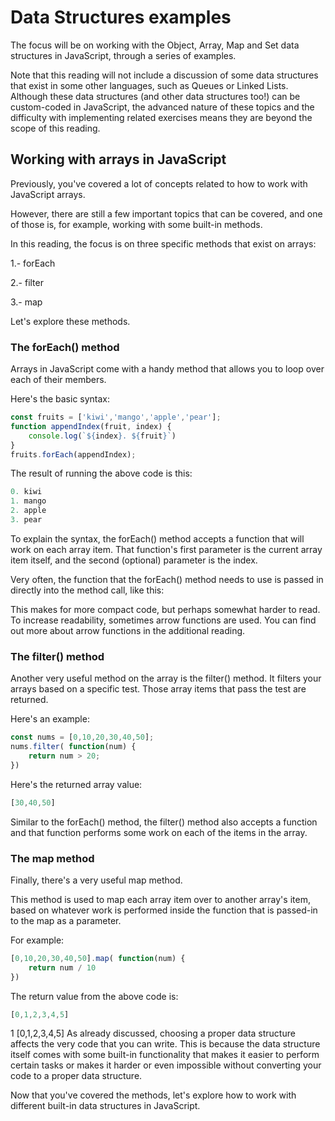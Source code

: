 # Data Structures examples

The focus will be on working with the Object, Array, Map and Set data structures in JavaScript, through a series of examples.

Note that this reading will not include a discussion of some data structures that exist in some other languages, such as Queues or Linked Lists.  Although these data structures (and other data structures too!) can be custom-coded in JavaScript, the advanced nature of these topics and the difficulty with implementing related exercises means they are beyond the scope of this reading. 

## Working with arrays in JavaScript

Previously, you've covered a lot of concepts related to how to work with JavaScript arrays.

However, there are still a few important topics that can be covered, and one of those is, for example, working with some built-in methods.

In this reading, the focus is on three specific methods that exist on arrays:

 1.- forEach 

 2.- filter

 3.- map

 Let's explore these methods.
 
### The forEach() method
Arrays in JavaScript come with a handy method that allows you to loop over each of their members. 

Here's the basic syntax:
```JavaScript
const fruits = ['kiwi','mango','apple','pear'];
function appendIndex(fruit, index) {
    console.log(`${index}. ${fruit}`)
}
fruits.forEach(appendIndex);
```
The result of running the above code is this:  
```JavaScript
0. kiwi
1. mango
2. apple
3. pear
```

To explain the syntax, the forEach() method accepts a function that will work on each array item. That function's first parameter is the current array item itself, and the second (optional) parameter is the index.

Very often, the function that the forEach() method needs to use is passed in directly into the method call, like this:

This makes for more compact code, but perhaps somewhat harder to read. To increase readability, sometimes arrow functions are used. You can find out more about arrow functions in the additional reading.

### The filter() method
Another very useful method on the array is the filter() method. It filters your arrays based on a specific test. Those array items that pass the test are returned.

Here's an example:
```js
const nums = [0,10,20,30,40,50];
nums.filter( function(num) {
    return num > 20;
})
```
Here's the returned array value:  
```js
[30,40,50]
```
Similar to the forEach() method, the filter() method also accepts a function and that function performs some work on each of the items in the array.

### The map method

Finally, there's a very useful map method. 

This method is used to map each array item over to another array's item, based on whatever work is performed inside the function that is passed-in to the map as a parameter. 

For example:
```js
[0,10,20,30,40,50].map( function(num) {
    return num / 10
})
```
The return value from the above code is:  
```js
[0,1,2,3,4,5]
```
1
[0,1,2,3,4,5]
As already discussed, choosing a proper data structure affects the very code that you can write. This is because the data structure itself comes with some built-in functionality that makes it easier to perform certain tasks or makes it harder or even impossible without converting your code to a proper data structure.

Now that you've covered the methods, let's explore how to work with different built-in data structures in JavaScript.